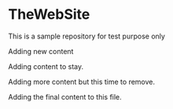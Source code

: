 # TheWebSite

This is a sample repository for test purpose only

Adding new content


Adding content to stay.

Adding more content but this time to remove.

Adding the final content to this file.